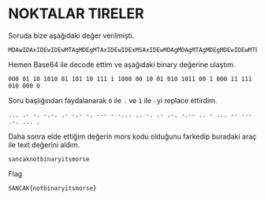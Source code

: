 # NOKTALAR TIRELER
Soruda bize aşağıdaki değer verilmişti.
```
MDAwIDAxIDEwIDEwMTAgMDEgMTAxIDEwIDExMSAxIDEwMDAgMDAgMTAgMDEgMDEwIDEwMTEgMDAgMSAwMDAgMTEgMTExIDAxMCAwMDAgMA==
```

Hemen Base64 ile decode ettim ve aşağıdaki binary değerine ulaştım.
```
000 01 10 1010 01 101 10 111 1 1000 00 10 01 010 1011 00 1 000 11 111 010 000 0
```

Soru başlığından faydalanarak `0` ile `.` ve `1` ile `-`yi replace ettirdim.
```
... .- -. -.-. .- -.- -. --- - -... .. -. .- .-. -.-- .. - ... -- --- .-. ... .
```

Daha sonra elde ettiğim değerin mors kodu olduğunu farkedip buradaki araç ile text değerini aldım.
```
sancaknotbinaryitsmorse
```

Flag
```
SANCAK{notbinaryitsmorse}
```